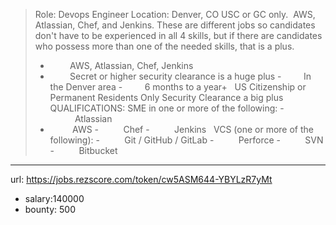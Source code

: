 >
>Role: Devops Engineer
>Location: Denver, CO
>USC or GC only.
> AWS, Atlassian, Chef, and Jenkins.
> These are different jobs so candidates don't have to be experienced in all 4 skills, but if there are candidates who possess more than one of the needed skills, that is a plus.
> 
> -         AWS, Atlassian, Chef, Jenkins
> -         Secret or higher security clearance is a huge plus
> -         In the Denver area
> -         6 months to a year+
> 
> US Citizenship or Permanent Residents Only
> Security Clearance a big plus
>  
> QUALIFICATIONS:
> SME in one or more of the following:
> -          Atlassian
> -          AWS
> -          Chef
> -          Jenkins
> 
>VCS (one or more of the following):
> -          Git / GitHub / GitLab
> -          Perforce
> -          SVN
> -          Bitbucket
> 
------
url: https://jobs.rezscore.com/token/cw5ASM644-YBYLzR7yMt
- salary:140000
- bounty: 500
